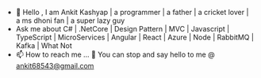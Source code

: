 - 👋 Hello , I am Ankit Kashyap | a programmer | a father | a cricket lover | a ms dhoni fan | a super lazy guy
- Ask me about C# | .NetCore | Design Pattern | MVC | Javascript | TypeScript | MicroServices | Angular | React | Azure | Node | RabbitMQ | Kafka | What Not
- 📫 How to reach me ...
📧 You can stop and say hello to me @ ankit68543@gmail.com



